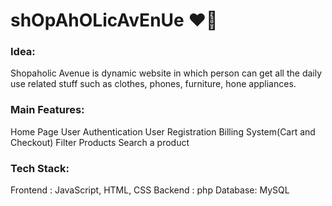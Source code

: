 # shOpAhOLicAvEnUe :heart::dancer:

### Idea: 
Shopaholic Avenue is dynamic website in which person can get all the daily use related stuff such as clothes, phones, furniture, hone appliances.

### Main Features:
 Home Page
 User Authentication
 User Registration
 Billing System(Cart and Checkout)
 Filter Products
 Search a product

### Tech Stack:
 Frontend : JavaScript, HTML, CSS
 Backend : php
 Database: MySQL
 

